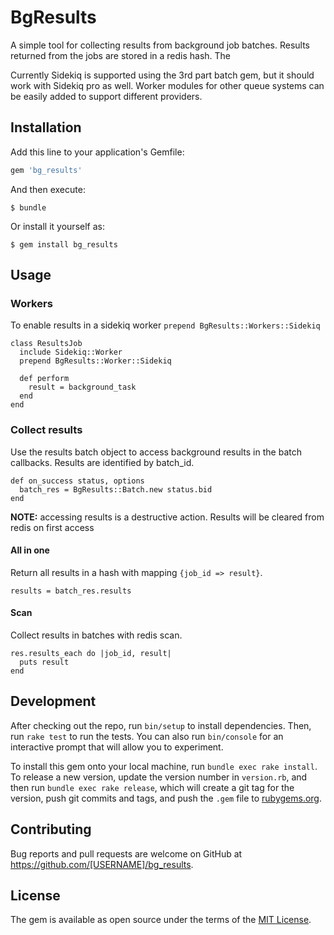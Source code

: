 # BgResults

A simple tool for collecting results from background job batches.
Results returned from the jobs are stored in a redis hash. The

Currently Sidekiq is supported using the 3rd part batch gem, but it should work with Sidekiq pro as well. Worker modules for other queue systems can be easily added to support different providers.


## Installation

Add this line to your application's Gemfile:

```ruby
gem 'bg_results'
```

And then execute:

    $ bundle

Or install it yourself as:

    $ gem install bg_results

## Usage


### Workers
To enable results in a sidekiq worker `prepend BgResults::Workers::Sidekiq`
```
class ResultsJob
  include Sidekiq::Worker
  prepend BgResults::Worker::Sidekiq

  def perform
    result = background_task
  end
end
```

###  Collect results
Use the results batch object to access background results in the batch callbacks. Results are identified by batch_id.

```
def on_success status, options
  batch_res = BgResults::Batch.new status.bid
end
```
**NOTE:** accessing results is a destructive action. Results will be cleared from redis on first access

#### All in one
Return all results in a hash with mapping `{job_id => result}`.

```
results = batch_res.results
```
#### Scan
Collect results in batches with redis scan.
```
res.results_each do |job_id, result|
  puts result
end
```

## Development

After checking out the repo, run `bin/setup` to install dependencies. Then, run `rake test` to run the tests. You can also run `bin/console` for an interactive prompt that will allow you to experiment.

To install this gem onto your local machine, run `bundle exec rake install`. To release a new version, update the version number in `version.rb`, and then run `bundle exec rake release`, which will create a git tag for the version, push git commits and tags, and push the `.gem` file to [rubygems.org](https://rubygems.org).

## Contributing

Bug reports and pull requests are welcome on GitHub at https://github.com/[USERNAME]/bg_results.

## License

The gem is available as open source under the terms of the [MIT License](https://opensource.org/licenses/MIT).
